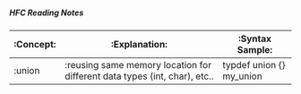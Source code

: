 ##### HFC Reading Notes
| :Concept: | :Explanation: | :Syntax Sample: |
| --- | --- | --- |
| :union | :reusing same memory location for different data types (int, char), etc..| typdef union {} my_union| 

